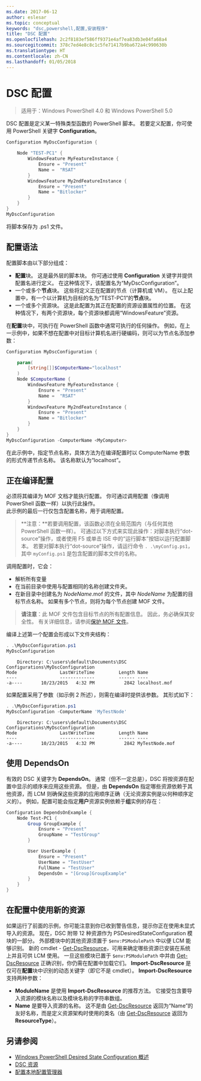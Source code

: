 ```yaml
---
ms.date: 2017-06-12
author: eslesar
ms.topic: conceptual
keywords: "dsc,powershell,配置,安装程序"
title: "DSC 配置"
ms.openlocfilehash: 2c2f8183ef586ff9371e4af7ea83db3e04fa68a4
ms.sourcegitcommit: 378c7ed4e8c8c1c5fe71417b9ba672a4c990630b
ms.translationtype: HT
ms.contentlocale: zh-CN
ms.lasthandoff: 01/05/2018
---
```

# <a name="dsc-configurations"></a>DSC 配置

>适用于：Windows PowerShell 4.0 和 Windows PowerShell 5.0

DSC 配置是定义某一特殊类型函数的 PowerShell 脚本。 若要定义配置，你可使用 PowerShell 关键字 **Configuration**。

```powershell
Configuration MyDscConfiguration {

    Node "TEST-PC1" {
        WindowsFeature MyFeatureInstance {
            Ensure = "Present"
            Name =  "RSAT"
        }
        WindowsFeature My2ndFeatureInstance {
            Ensure = "Present"
            Name = "Bitlocker"
        }
    }
}
MyDscConfiguration

```

将脚本保存为 .ps1 文件。

## <a name="configuration-syntax"></a>配置语法

配置脚本由以下部分组成：

- **配置**块。 这是最外层的脚本块。 你可通过使用 **Configuration** 关键字并提供配置名进行定义。 在这种情况下，该配置名为“MyDscConfiguration”。
- 一个或多个**节点**块。 这些将定义正在配置的节点（计算机或 VM）。 在以上配置中，有一个以计算机为目标的名为“TEST-PC1”的**节点**块。
- 一个或多个资源块。 这是此配置为其正在配置的资源设置属性的位置。 在这种情况下，有两个资源块，每个资源块都调用“WindowsFeature”资源。

在**配置**块中，可执行在 PowerShell 函数中通常可执行的任何操作。 例如，在上一示例中，如果不想在配置中对目标计算机名进行硬编码，则可以为节点名添加参数：

```powershell
Configuration MyDscConfiguration {

    param(
        [string[]]$ComputerName="localhost"
    )
    Node $ComputerName {
        WindowsFeature MyFeatureInstance {
            Ensure = "Present"
            Name =  "RSAT"
        }
        WindowsFeature My2ndFeatureInstance {
            Ensure = "Present"
            Name = "Bitlocker"
        }
    }
}
MyDscConfiguration -ComputerName <MyComputer>

```

在此示例中，指定节点名称，具体方法为在编译配置时以 ComputerName 参数的形式传递节点名称。 该名称默认为“localhost”。

## <a name="compiling-the-configuration"></a>正在编译配置

必须将其编译为 MOF 文档才能执行配置。 你可通过调用配置（像调用 PowerShell 函数一样）以执行此操作。  
此示例的最后一行仅包含配置名称，用于调用配置。

>**注意：**若要调用配置，该函数必须在全局范围内（与任何其他 PowerShell 函数一样）。 
>可通过以下方式来实现此操作：对脚本执行“dot-source”操作，或者使用 F5 或单击 ISE 中的“运行脚本”按钮以运行配置脚本。 
>若要对脚本执行“dot-source”操作，请运行命令 `. .\myConfig.ps1`，其中 `myConfig.ps1` 是包含配置的脚本文件的名称。

调用配置时，它会：

- 解析所有变量 
- 在当前目录中使用与配置相同的名称创建文件夹。
- 在新目录中创建名为 _NodeName_.mof 的文件，其中 _NodeName_ 为配置的目标节点名称。 
    如果有多个节点，则将为每个节点创建 MOF 文件。

>**请注意**：此 MOF 文件包含目标节点的所有配置信息。 因此，务必确保其安全性。 
>有关详细信息，请参阅[保护 MOF 文件](secureMOF.md)。

编译上述第一个配置会形成以下文件夹结构：

```powershell
. .\MyDscConfiguration.ps1
MyDscConfiguration
```

```
    Directory: C:\users\default\Documents\DSC Configurations\MyDscConfiguration
Mode                LastWriteTime         Length Name                                                                                              
----                -------------         ------ ----                                                                                         
-a----       10/23/2015   4:32 PM           2842 localhost.mof
```  

如果配置采用了参数（如示例 2 所述），则需在编译时提供该参数。 其形式如下：

```powershell
. .\MyDscConfiguration.ps1
MyDscConfiguration -ComputerName 'MyTestNode'
```

```
    Directory: C:\users\default\Documents\DSC Configurations\MyDscConfiguration
Mode                LastWriteTime         Length Name                                                                                              
----                -------------         ------ ----                                                                                         
-a----       10/23/2015   4:32 PM           2842 MyTestNode.mof
```      

## <a name="using-dependson"></a>使用 DependsOn

有效的 DSC 关键字为 **DependsOn**。 通常（但不一定总是），DSC 将按资源在配置中显示的顺序来应用这些资源。 但是，由 **DependsOn** 指定哪些资源依赖于其他资源，而 LCM 则确保这些资源的应用顺序正确（无论资源实例是以何种顺序定义的）。 例如，配置可能会指定**用户**资源实例依赖于**组**实例的存在：

```powershell
Configuration DependsOnExample {
    Node Test-PC1 {
        Group GroupExample {
            Ensure = "Present"
            GroupName = "TestGroup"
        }

        User UserExample {
            Ensure = "Present"
            UserName = "TestUser"
            FullName = "TestUser"
            DependsOn = "[Group]GroupExample"
        }
    }
}

```

## <a name="using-new-resources-in-your-configuration"></a>在配置中使用新的资源

如果运行了前面的示例，你可能注意到你已收到警告信息，提示你正在使用未显式导入的资源。
现在，DSC 附带 12 种资源作为 PSDesiredStateConfiguration 模块的一部分。 外部模块中的其他资源须置于 `$env:PSModulePath` 中以便 LCM 能够识别。 新的 cmdlet - [Get-DscResource](https://technet.microsoft.com/en-us/library/dn521625.aspx)，可用来确定哪些资源已安装在系统上并且可供 LCM 使用。 一旦这些模块已置于 `$env:PSModulePath` 中并由 [Get-DscResource](https://technet.microsoft.com/en-us/library/dn521625.aspx) 正确识别，你仍需在配置中加载它们。 
**Import-DscResource** 是仅可在**配置**块中识别的动态关键字（即它不是 cmdlet）。 
**Import-DscResource** 支持两种参数：
- **ModuleName** 是使用 **Import-DscResource** 的推荐方法。 它接受包含要导入资源的模块名称以及模块名称的字符串数组。 
- **Name** 是要导入资源的名称。 这不是由 [Get-DscResource](https://technet.microsoft.com/en-us/library/dn521625.aspx) 返回为“Name”的友好名称，而是定义资源架构时使用的类名（由 [Get-DscResource](https://technet.microsoft.com/en-us/library/dn521625.aspx) 返回为 **ResourceType**）。 

## <a name="see-also"></a>另请参阅
* [Windows PowerShell Desired State Configuration 概述](overview.md)
* [DSC 资源](resources.md)
* [配置本地配置管理器](metaConfig.md)

